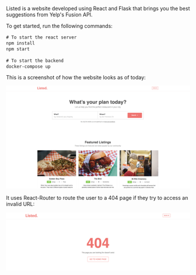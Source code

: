 Listed is a website developed using React and Flask that brings you the best suggestions from Yelp's Fusion API.

To get started, run the following commands:
```
# To start the react server
npm install
npm start

# To start the backend
docker-compose up
```

This is a screenshot of how the website looks as of today:


![alt text](https://raw.githubusercontent.com/gkeswani92/listed/master/public/images/v1.png)


It uses React-Router to route the user to a 404 page if they try to access an invalid URL:

![alt text](https://raw.githubusercontent.com/gkeswani92/listed/master/public/images/404_page.png)
